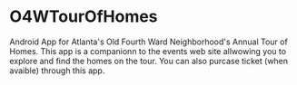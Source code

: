 # O4WTourOfHomes

Android App for Atlanta's Old Fourth Ward Neighborhood's Annual Tour of Homes. This app is a companionn to the events web site allwowing you to explore and find the homes on the tour. You can also purcase ticket (when avaible) through this app.


